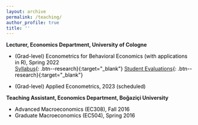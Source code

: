 ```yaml
---
layout: archive
permalink: /teaching/
author_profile: true
title: ''
---
```



**Lecturer, Economics Department, University of Cologne**

   * <span style="color:Black; font-size: 14px"> (Grad-level) Econometrics for Behavioral Economics (with applications in R), Spring 2022 <br>
   [Syllabus](/files/Syllabus_Econometrics.pdf){: .btn--research}{:target="_blank"} 
   [Student Evaluations](/files/student_evaluations_eng.pdf){: .btn--research}{:target="_blank"} </span> 
   
   * <span style="color:Black; font-size: 14px">  (Grad-level) Applied Econometrics, 2023 (scheduled) </span> 

**Teaching Assistant, Economics Department, Boğaziçi University**
   * <span style="color:Black; font-size: 14px">  Advanced Macroeconomics (EC308), Fall 2016 </span> 
   * <span style="color:Black; font-size: 14px">  Graduate Macroeconomics (EC504), Spring 2016 </span> 

    




